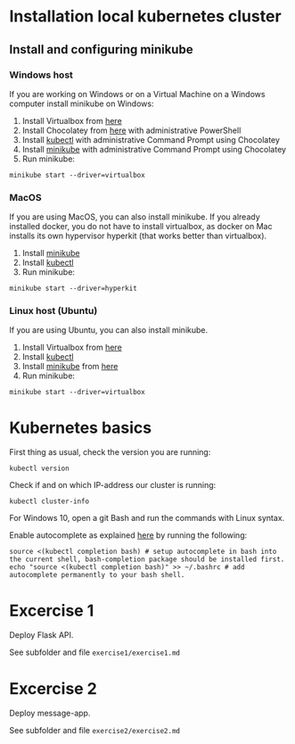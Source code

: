 # Installation local kubernetes cluster

## Install and configuring minikube

### Windows host
If you are working on Windows or on a Virtual Machine on a Windows computer install minikube on Windows: 

1. Install Virtualbox from [here](https://www.virtualbox.org/)
2. Install Chocolatey from [here](https://chocolatey.org/install) with administrative PowerShell
2. Install [kubectl](https://kubernetes.io/docs/tasks/tools/install-kubectl-windows/#install-on-windows-using-chocolatey-or-scoop) with administrative Command Prompt using Chocolatey
3. Install [minikube](https://kubernetes.io/docs/tasks/tools/install-minikube/) with administrative Command Prompt using Chocolatey
4. Run minikube:
```
minikube start --driver=virtualbox
```

### MacOS
If you are using MacOS, you can also install minikube.
If you already installed docker, you do not have to install virtualbox, as docker on Mac installs its own hypervisor hyperkit (that works better than virtualbox).

1. Install [minikube](https://kubernetes.io/docs/tasks/tools/install-minikube/)
2. Install [kubectl](https://kubernetes.io/docs/tasks/tools/install-kubectl)
3. Run minikube:
```
minikube start --driver=hyperkit
```

### Linux host (Ubuntu)

If you are using Ubuntu, you can also install minikube. 
   
1. Install Virtualbox from [here](https://www.virtualbox.org/)
2. Install [kubectl](https://kubernetes.io/docs/tasks/tools/install-kubectl/#install-using-native-package-management)
3. Install [minikube](https://kubernetes.io/docs/tasks/tools/install-minikube/) from [here](https://github.com/kubernetes/minikube/releases/download/v1.11.0/minikube_latest_amd64.deb)
4. Run minikube:
```
minikube start --driver=virtualbox
```

# Kubernetes basics

First thing as usual, check the version you are running:

```
kubectl version
```

Check if and on which IP-address our cluster is running:

```
kubectl cluster-info
```

For Windows 10, open a git Bash and run the commands with Linux syntax.

Enable autocomplete as explained [here](https://kubernetes.io/docs/reference/kubectl/cheatsheet/#kubectl-autocomplete) by running the following:
```
source <(kubectl completion bash) # setup autocomplete in bash into the current shell, bash-completion package should be installed first.
echo "source <(kubectl completion bash)" >> ~/.bashrc # add autocomplete permanently to your bash shell.
```

# Excercise 1

Deploy Flask API.

See subfolder and file `exercise1/exercise1.md`

# Excercise 2

Deploy message-app.

See subfolder and file `exercise2/exercise2.md`
